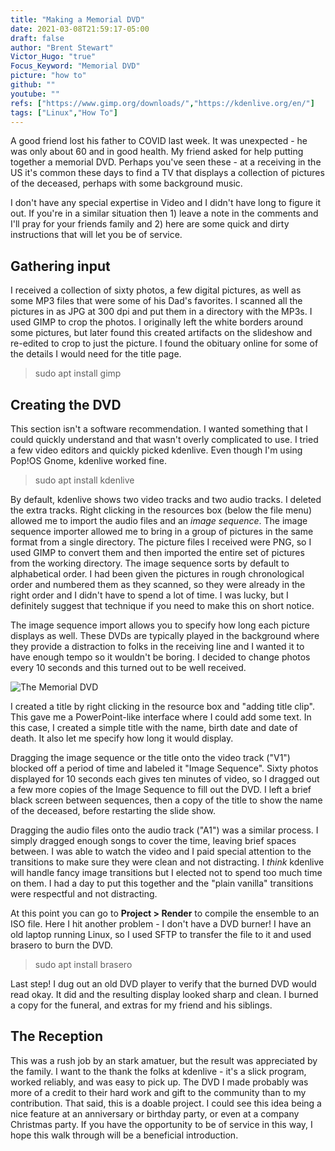 ```yaml
---
title: "Making a Memorial DVD"
date: 2021-03-08T21:59:17-05:00
draft: false
author: "Brent Stewart"
Victor_Hugo: "true"
Focus_Keyword: "Memorial DVD"
picture: "how to"
github: ""
youtube: ""
refs: ["https://www.gimp.org/downloads/","https://kdenlive.org/en/"]
tags: ["Linux","How To"]
---
```


A good friend lost his father to COVID last week.  It was unexpected - he was only about 60 and in good health.  My friend asked for help putting together a memorial DVD.  Perhaps you've seen these - at a receiving in the US it's common these days to find a TV that displays a collection of pictures of the deceased, perhaps with some background music.

I don't have any special expertise in Video and I didn't have long to figure it out.  If you're in a similar situation then 1) leave a note in the comments and I'll pray for your friends family and 2) here are some quick and dirty instructions that will let you be of service.

## Gathering input
I received a collection of sixty photos, a few digital pictures, as well as some MP3 files that were some of his Dad's favorites.  I scanned all the pictures in as JPG at 300 dpi and put them in a directory with the MP3s.  I used GIMP to crop the photos.  I originally left the white borders around some pictures, but later found this created artifacts on the slideshow and re-edited to crop to just the picture.  I found the obituary online for some of the details I would need for the title page.

> sudo apt install gimp

## Creating the DVD
This section isn't a software recommendation.  I wanted something that I could quickly understand and that wasn't overly complicated to use.  I tried a few video editors and quickly picked kdenlive.  Even though I'm using Pop!OS Gnome, kdenlive worked fine.  

> sudo apt install kdenlive

By default, kdenlive shows two video tracks and two audio tracks.  I deleted the extra tracks.  Right clicking in the resources box (below the file menu) allowed me to import the audio files and an _image sequence_.  The image sequence importer allowed me to bring in a group of pictures in the same format from a single directory.  The picture files I received were PNG, so I used GIMP to convert them and then imported the entire set of pictures from the working directory.  The image sequence sorts by default to alphabetical order.  I had been given the pictures in rough chronological order and numbered them as they scanned, so they were already in the right order and I didn't have to spend a lot of time.  I was lucky, but I definitely suggest that technique if you need to make this on short notice.

The image sequence import allows you to specify how long each picture displays as well.  These DVDs are typically played in the background where they provide a distraction to folks in the receiving line and I wanted it to have enough tempo so it wouldn't be boring.  I decided to change photos every 10 seconds and this turned out to be well received.

![The Memorial DVD](/210308_kdenlive.png#center)

I created a title by right clicking in the resource box and "adding title clip".  This gave me a PowerPoint-like interface where I could add some text.   In this case, I created a simple title with the name, birth date and date of death.  It also let me specify how long it would display.

Dragging the image sequence or the title onto the video track ("V1") blocked off a period of time and labeled it "Image Sequence".  Sixty photos displayed for 10 seconds each gives ten minutes of video, so I dragged out a few more copies of the Image Sequence to fill out the DVD.  I left a brief black screen between sequences, then a copy of the title to show the name of the deceased, before restarting the slide show.

Dragging the audio files onto the audio track ("A1") was a similar process.  I simply dragged enough songs to cover the time, leaving brief spaces between.  I was able to watch the video and I paid special attention to the transitions to make sure they were clean and not distracting.  I _think_ kdenlive will handle fancy image transitions but I elected not to spend too much time on them.  I had a day to put this together and the "plain vanilla" transitions were respectful and not distracting.

At this point you can go to __Project > Render__ to compile the ensemble to an ISO file.  Here I hit another problem - I don't have a DVD burner!  I have an old laptop running Linux, so I used SFTP to transfer the file to it and used brasero to burn the DVD.

> sudo apt install brasero

Last step!  I dug out an old DVD player to verify that the burned DVD would read okay.  It did and the resulting display looked sharp and clean.  I burned a copy for the funeral, and extras for my friend and his siblings.

## The Reception
This was a rush job by an stark amatuer, but the result was appreciated by the family.  I want to the thank the folks at kdenlive - it's a slick program, worked reliably, and was easy to pick up.  The DVD I made probably was more of a credit to their hard work and gift to the community than to my contribution.  That said, this is a doable project.  I could see this idea being a nice feature at an anniversary or birthday party, or even at a company Christmas party.  If you have the opportunity to be of service in this way, I hope this walk through will be a beneficial introduction.